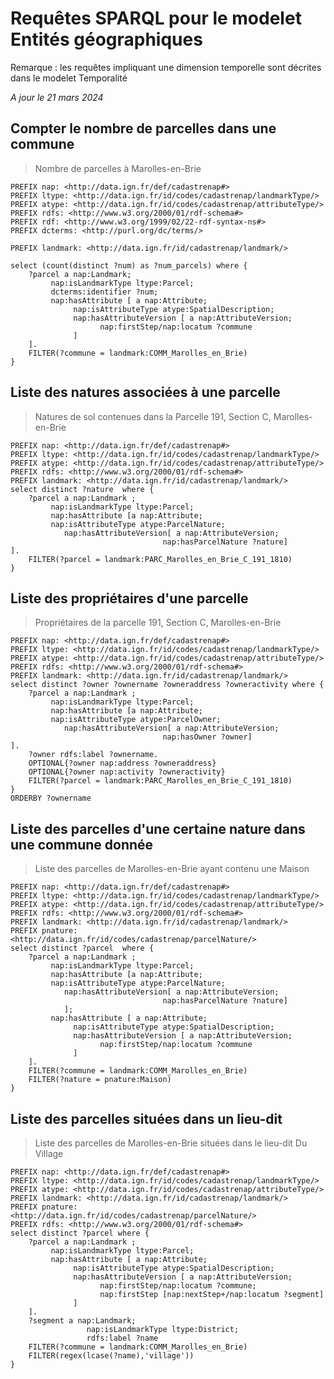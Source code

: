 # Requêtes SPARQL pour le modelet Entités géographiques

Remarque : les requêtes impliquant une dimension temporelle sont décrites dans le modelet Temporalité

*A jour le 21 mars 2024*

## Compter le nombre de parcelles dans une commune
> Nombre de parcelles à Marolles-en-Brie
```sparql
PREFIX nap: <http://data.ign.fr/def/cadastrenap#>
PREFIX ltype: <http://data.ign.fr/id/codes/cadastrenap/landmarkType/>
PREFIX atype: <http://data.ign.fr/id/codes/cadastrenap/attributeType/>
PREFIX rdfs: <http://www.w3.org/2000/01/rdf-schema#>
PREFIX rdf: <http://www.w3.org/1999/02/22-rdf-syntax-ns#>
PREFIX dcterms: <http://purl.org/dc/terms/>

PREFIX landmark: <http://data.ign.fr/id/cadastrenap/landmark/>

select (count(distinct ?num) as ?num_parcels) where { 
	?parcel a nap:Landmark;
         nap:isLandmarkType ltype:Parcel;
		 dcterms:identifier ?num;
         nap:hasAttribute [ a nap:Attribute;
              nap:isAttributeType atype:SpatialDescription;
    	      nap:hasAttributeVersion [ a nap:AttributeVersion;
    				nap:firstStep/nap:locatum ?commune
              ]
    ].
    FILTER(?commune = landmark:COMM_Marolles_en_Brie)
}
```

## Liste des natures associées à une parcelle
> Natures de sol contenues dans la Parcelle 191, Section C, Marolles-en-Brie
```sparql
PREFIX nap: <http://data.ign.fr/def/cadastrenap#>
PREFIX ltype: <http://data.ign.fr/id/codes/cadastrenap/landmarkType/>
PREFIX atype: <http://data.ign.fr/id/codes/cadastrenap/attributeType/>
PREFIX rdfs: <http://www.w3.org/2000/01/rdf-schema#>
PREFIX landmark: <http://data.ign.fr/id/cadastrenap/landmark/>
select distinct ?nature  where { 
	?parcel a nap:Landmark ;
         nap:isLandmarkType ltype:Parcel;
         nap:hasAttribute [a nap:Attribute;
         nap:isAttributeType atype:ParcelNature;
         	nap:hasAttributeVersion[ a nap:AttributeVersion;
                                  nap:hasParcelNature ?nature]
].
    FILTER(?parcel = landmark:PARC_Marolles_en_Brie_C_191_1810)
}
```

## Liste des propriétaires d'une parcelle
> Propriétaires de la parcelle 191, Section C, Marolles-en-Brie
```sparql
PREFIX nap: <http://data.ign.fr/def/cadastrenap#>
PREFIX ltype: <http://data.ign.fr/id/codes/cadastrenap/landmarkType/>
PREFIX atype: <http://data.ign.fr/id/codes/cadastrenap/attributeType/>
PREFIX rdfs: <http://www.w3.org/2000/01/rdf-schema#>
PREFIX landmark: <http://data.ign.fr/id/cadastrenap/landmark/>
select distinct ?owner ?ownername ?owneraddress ?owneractivity where { 
	?parcel a nap:Landmark ;
         nap:isLandmarkType ltype:Parcel;
         nap:hasAttribute [a nap:Attribute;
         nap:isAttributeType atype:ParcelOwner;
         	nap:hasAttributeVersion[ a nap:AttributeVersion;
                                  nap:hasOwner ?owner]
].
    ?owner rdfs:label ?ownername.
    OPTIONAL{?owner nap:address ?owneraddress}
    OPTIONAL{?owner nap:activity ?owneractivity}
    FILTER(?parcel = landmark:PARC_Marolles_en_Brie_C_191_1810)
}
ORDERBY ?ownername
```

## Liste des parcelles d'une certaine nature dans une commune donnée
>Liste des parcelles de Marolles-en-Brie ayant contenu une Maison
```sparql
PREFIX nap: <http://data.ign.fr/def/cadastrenap#>
PREFIX ltype: <http://data.ign.fr/id/codes/cadastrenap/landmarkType/>
PREFIX atype: <http://data.ign.fr/id/codes/cadastrenap/attributeType/>
PREFIX rdfs: <http://www.w3.org/2000/01/rdf-schema#>
PREFIX landmark: <http://data.ign.fr/id/cadastrenap/landmark/>
PREFIX pnature: <http://data.ign.fr/id/codes/cadastrenap/parcelNature/>
select distinct ?parcel  where { 
	?parcel a nap:Landmark ;
         nap:isLandmarkType ltype:Parcel;
         nap:hasAttribute [a nap:Attribute;
         nap:isAttributeType atype:ParcelNature;
         	nap:hasAttributeVersion[ a nap:AttributeVersion;
                                  nap:hasParcelNature ?nature]
			];
         nap:hasAttribute [ a nap:Attribute;
              nap:isAttributeType atype:SpatialDescription;
    	      nap:hasAttributeVersion [ a nap:AttributeVersion;
    				nap:firstStep/nap:locatum ?commune
              ]
    ].
    FILTER(?commune = landmark:COMM_Marolles_en_Brie)
    FILTER(?nature = pnature:Maison)
}
```

## Liste des parcelles situées dans un lieu-dit
>Liste des parcelles de Marolles-en-Brie situées dans le lieu-dit Du Village
```sparql
PREFIX nap: <http://data.ign.fr/def/cadastrenap#>
PREFIX ltype: <http://data.ign.fr/id/codes/cadastrenap/landmarkType/>
PREFIX atype: <http://data.ign.fr/id/codes/cadastrenap/attributeType/>
PREFIX landmark: <http://data.ign.fr/id/cadastrenap/landmark/>
PREFIX pnature: <http://data.ign.fr/id/codes/cadastrenap/parcelNature/>
PREFIX rdfs: <http://www.w3.org/2000/01/rdf-schema#>
select distinct ?parcel where { 
	?parcel a nap:Landmark ;
         nap:isLandmarkType ltype:Parcel;
         nap:hasAttribute [ a nap:Attribute;
              nap:isAttributeType atype:SpatialDescription;
    	      nap:hasAttributeVersion [ a nap:AttributeVersion;
    				nap:firstStep/nap:locatum ?commune;
    				nap:firstStep [nap:nextStep+/nap:locatum ?segment]
              ]
    ].
    ?segment a nap:Landmark;
                 nap:isLandmarkType ltype:District;
                 rdfs:label ?name
    FILTER(?commune = landmark:COMM_Marolles_en_Brie)
    FILTER(regex(lcase(?name),'village'))
}
```
